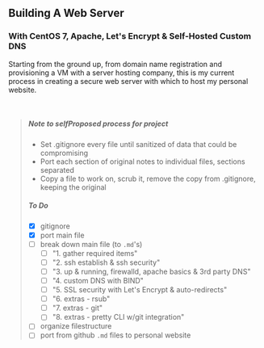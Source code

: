 ## Building A Web Server
### With CentOS 7, Apache, Let's Encrypt & Self-Hosted Custom DNS

Starting from the ground up, from domain name registration and provisioning a VM with
a server hosting company, this is my current process in creating a secure web server
with which to host my personal website.

<br>

> ##### Note to selfProposed process for project
>
> - Set .gitignore every file until sanitized of data that could be compromising
> - Port each section of original notes to individual files, sections separated
> - Copy a file to work on, scrub it, remove the copy from .gitignore, keeping the original
> ##### To Do
> - [x] gitignore
> - [x] port main file
> - [ ] break down main file (to `.md`'s)
>     - [ ] "1. gather required items"
>     - [ ] "2. ssh establish & ssh security"
>     - [ ] "3. up & running, firewalld, apache basics & 3rd party DNS"
>     - [ ] "4. custom DNS with BIND"
>     - [ ] "5. SSL security with Let's Encrypt & auto-redirects"
>     - [ ] "6. extras - rsub"
>     - [ ] "7. extras - git"
>     - [ ] "8. extras - pretty CLI w/git integration"
> - [ ] organize filestructure
> - [ ] port from github `.md` files to personal website
